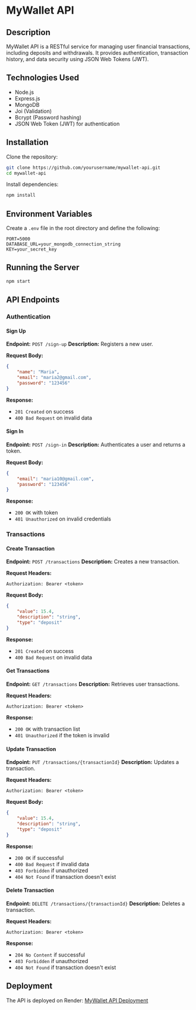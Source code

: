 # MyWallet API

## Description
MyWallet API is a RESTful service for managing user financial transactions, including deposits and withdrawals. It provides authentication, transaction history, and data security using JSON Web Tokens (JWT).

## Technologies Used
- Node.js
- Express.js
- MongoDB
- Joi (Validation)
- Bcrypt (Password hashing)
- JSON Web Token (JWT) for authentication

## Installation

Clone the repository:
```sh
git clone https://github.com/yourusername/mywallet-api.git
cd mywallet-api
```

Install dependencies:
```sh
npm install
```

## Environment Variables
Create a `.env` file in the root directory and define the following:
```env
PORT=5000
DATABASE_URL=your_mongodb_connection_string
KEY=your_secret_key
```

## Running the Server
```sh
npm start
```

## API Endpoints

### Authentication
#### Sign Up
**Endpoint:** `POST /sign-up`
**Description:** Registers a new user.

**Request Body:**
```json
{
    "name": "Maria",
    "email": "maria2@gmail.com",
    "password": "123456"
}
```
**Response:**
- `201 Created` on success
- `400 Bad Request` on invalid data

#### Sign In
**Endpoint:** `POST /sign-in`
**Description:** Authenticates a user and returns a token.

**Request Body:**
```json
{
    "email": "maria10@gmail.com",
    "password": "123456"
}
```
**Response:**
- `200 OK` with token
- `401 Unauthorized` on invalid credentials

### Transactions
#### Create Transaction
**Endpoint:** `POST /transactions`
**Description:** Creates a new transaction.

**Request Headers:**
```
Authorization: Bearer <token>
```
**Request Body:**
```json
{
    "value": 15.4,
    "description": "string",
    "type": "deposit"
}
```
**Response:**
- `201 Created` on success
- `400 Bad Request` on invalid data

#### Get Transactions
**Endpoint:** `GET /transactions`
**Description:** Retrieves user transactions.

**Request Headers:**
```
Authorization: Bearer <token>
```
**Response:**
- `200 OK` with transaction list
- `401 Unauthorized` if the token is invalid

#### Update Transaction
**Endpoint:** `PUT /transactions/{transactionId}`
**Description:** Updates a transaction.

**Request Headers:**
```
Authorization: Bearer <token>
```
**Request Body:**
```json
{
    "value": 15.4,
    "description": "string",
    "type": "deposit"
}
```
**Response:**
- `200 OK` if successful
- `400 Bad Request` if invalid data
- `403 Forbidden` if unauthorized
- `404 Not Found` if transaction doesn't exist

#### Delete Transaction
**Endpoint:** `DELETE /transactions/{transactionId}`
**Description:** Deletes a transaction.

**Request Headers:**
```
Authorization: Bearer <token>
```
**Response:**
- `204 No Content` if successful
- `403 Forbidden` if unauthorized
- `404 Not Found` if transaction doesn't exist

## Deployment
The API is deployed on Render:
[MyWallet API Deployment](https://dashboard.render.com/web/srv-cuttp5ogph6c73b6d8s0/logs)




